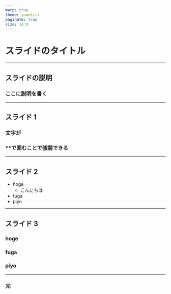```yaml
---
marp: true
theme: yumekiti
paginate: true
size: 16:9
---
```


<!--
_class: headline
-->

# スライドのタイトル

---

<!--
_class: general
-->

## スライドの説明

### ここに説明を書く

---

<!--
_class: general
_header: "Qiita"
_footer: "スライドasddddddddddddddddddddddddddddddddddddddddddddddddddddddd"
-->

## スライド 1

### 文字が
### \*\*で囲むことで**強調**できる

---

<!--
_class: general
_header: "Qiita"
_footer: "スライド"
-->

## スライド 2

- hoge
  - こんにちは
- fuga
- piyo

---

<!--
_class: general
_header: "Qiita"
_footer: "スライド"
-->

## スライド 3

### hoge
### fuga
### piyo

---

<!--
_class: general
-->

### 完